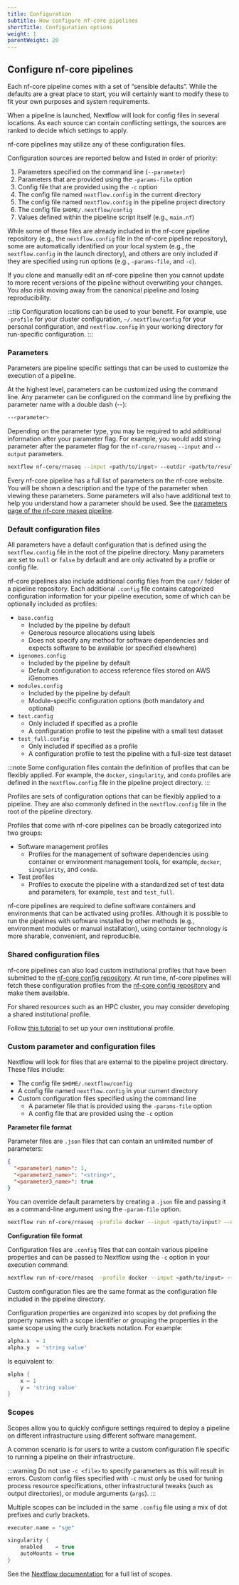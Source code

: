 ```yaml
---
title: Configuration
subtitle: How configure nf-core pipelines
shortTitle: Configuration options
weight: 1
parentWeight: 20
---
```


## Configure nf-core pipelines

Each nf-core pipeline comes with a set of “sensible defaults”.
While the defaults are a great place to start, you will certainly want to modify these to fit your own purposes and system requirements.

When a pipeline is launched, Nextflow will look for config files in several locations.
As each source can contain conflicting settings, the sources are ranked to decide which settings to apply.

nf-core pipelines may utilize any of these configuration files.

Configuration sources are reported below and listed in order of priority:

1. Parameters specified on the command line (`--parameter`)
2. Parameters that are provided using the `-params-file` option
3. Config file that are provided using the `-c` option
4. The config file named `nextflow.config` in the current directory
5. The config file named `nextflow.config` in the pipeline project directory
6. The config file `$HOME/.nextflow/config`
7. Values defined within the pipeline script itself (e.g., `main.nf`)

While some of these files are already included in the nf-core pipeline repository (e.g., the `nextflow.config` file in the nf-core pipeline repository), some are automatically identified on your local system (e.g., the `nextflow.config` in the launch directory), and others are only included if they are specified using run options (e.g., `-params-file`, and `-c`).

If you clone and manually edit an nf-core pipeline then you cannot update to more recent versions of the pipeline without overwriting your changes. You also risk moving away from the canonical pipeline and losing reproducibility.

:::tip
Configuration locations can be used to your benefit. For example, use `-profile` for your cluster configuration, `~/.nextflow/config` for your personal configuration, and `nextflow.config` in your working directory for run-specific configuration.
:::

### Parameters

Parameters are pipeline specific settings that can be used to customize the execution of a pipeline.

At the highest level, parameters can be customized using the command line. Any parameter can be configured on the command line by prefixing the parameter name with a double dash (--):

```bash
--<parameter>
```

Depending on the parameter type, you may be required to add additional information after your parameter flag.
For example, you would add string parameter after the parameter flag for the `nf-core/rnaseq` `--input` and `--output` parameters.

```bash
nextflow nf-core/rnaseq --input <path/to/input> --outdir <path/to/results>
```

Every nf-core pipeline has a full list of parameters on the nf-core website. You will be shown a description and the type of the parameter when viewing these parameters. Some parameters will also have additional text to help you understand how a parameter should be used. See the [parameters page of the nf-core rnaseq pipeline](https://nf-co.re/rnaseq/3.14.0/parameters/).

### Default configuration files

All parameters have a default configuration that is defined using the `nextflow.config` file in the root of the pipeline directory. Many parameters are set to `null` or `false` by default and are only activated by a profile or config file.

nf-core pipelines also include additional config files from the `conf/` folder of a pipeline repository. Each additional `.config` file contains categorized configuration information for your pipeline execution, some of which can be optionally included as profiles:

- `base.config`
  - Included by the pipeline by default
  - Generous resource allocations using labels
  - Does not specify any method for software dependencies and expects software to be available (or specified elsewhere)
- `igenomes.config`
  - Included by the pipeline by default
  - Default configuration to access reference files stored on AWS iGenomes
- `modules.config`
  - Included by the pipeline by default
  - Module-specific configuration options (both mandatory and optional)
- `test.config`
  - Only included if specified as a profile
  - A configuration profile to test the pipeline with a small test dataset
- `test_full.config`
  - Only included if specified as a profile
  - A configuration profile to test the pipeline with a full-size test dataset

:::note
Some configuration files contain the definition of profiles that can be flexibly applied. For example, the `docker`, `singularity`, and `conda` profiles are defined in the `nextflow.config` file in the pipeline project directory.
:::

Profiles are sets of configuration options that can be flexibly applied to a pipeline.
They are also commonly defined in the `nextflow.config` file in the root of the pipeline directory.

Profiles that come with nf-core pipelines can be broadly categorized into two groups:

- Software management profiles
  - Profiles for the management of software dependencies using container or environment management tools, for example, `docker`, `singularity`, and `conda`.
- Test profiles
  - Profiles to execute the pipeline with a standardized set of test data and parameters, for example, `test` and `test_full`.

nf-core pipelines are required to define software containers and environments that can be activated using profiles. Although it is possible to run the pipelines with software installed by other methods (e.g., environment modules or manual installation), using container technology is more sharable, convenient, and reproducible.

### Shared configuration files

nf-core pipelines can also load custom institutional profiles that have been submitted to the [nf-core config repository](https://github.com/nf-core/configs). At run time, nf-core pipelines will fetch these configuration profiles from the [nf-core config repository](https://github.com/nf-core/configs) and make them available.

For shared resources such as an HPC cluster, you may consider developing a shared institutional profile.

Follow [this tutorial](https://nf-co.re/docs/usage/tutorials/step_by_step_institutional_profile) to set up your own institutional profile.

### Custom parameter and configuration files

Nextflow will look for files that are external to the pipeline project directory. These files include:

- The config file `$HOME/.nextflow/config`
- A config file named `nextflow.config` in your current directory
- Custom configuration files specified using the command line
  - A parameter file that is provided using the `-params-file` option
  - A config file that are provided using the `-c` option

**Parameter file format**

Parameter files are `.json` files that can contain an unlimited number of parameters:

```json title="nf-params.json"
{
  "<parameter1_name>": 1,
  "<parameter2_name>": "<string>",
  "<parameter3_name>": true
}
```

You can override default parameters by creating a `.json` file and passing it as a command-line argument using the `-param-file` option.

```bash
nextflow run nf-core/rnaseq -profile docker --input <path/to/input? --outdir <results> -param-file <path/to/nf-params.json>
```

**Configuration file format**

Configuration files are `.config` files that can contain various pipeline properties and can be passed to Nextflow using the `-c` option in your execution command:

```bash
nextflow run nf-core/rnaseq  -profile docker --input <path/to/input> --outdir <results> -c <path/to/custom.config>
```

Custom configuration files are the same format as the configuration file included in the pipeline directory.

Configuration properties are organized into scopes by dot prefixing the property names with a scope identifier or grouping the properties in the same scope using the curly brackets notation. For example:

```groovy
alpha.x  = 1
alpha.y  = 'string value'
```

Is equivalent to:

```groovy
alpha {
    x = 1
    y = 'string value'
}
```

### Scopes

Scopes allow you to quickly configure settings required to deploy a pipeline on different infrastructure using different software management.

A common scenario is for users to write a custom configuration file specific to running a pipeline on their infrastructure.

:::warning
Do not use `-c <file>` to specify parameters as this will result in errors. Custom config files specified with `-c` must only be used for tuning process resource specifications, other infrastructural tweaks (such as output directories), or module arguments (`args`).
:::

Multiple scopes can be included in the same `.config` file using a mix of dot prefixes and curly brackets.

```groovy
executor.name = "sge"

singularity {
    enabled    = true
    autoMounts = true
}
```

See the [Nextflow documentation](https://www.nextflow.io/docs/latest/config.html#config-scopes) for a full list of scopes.
